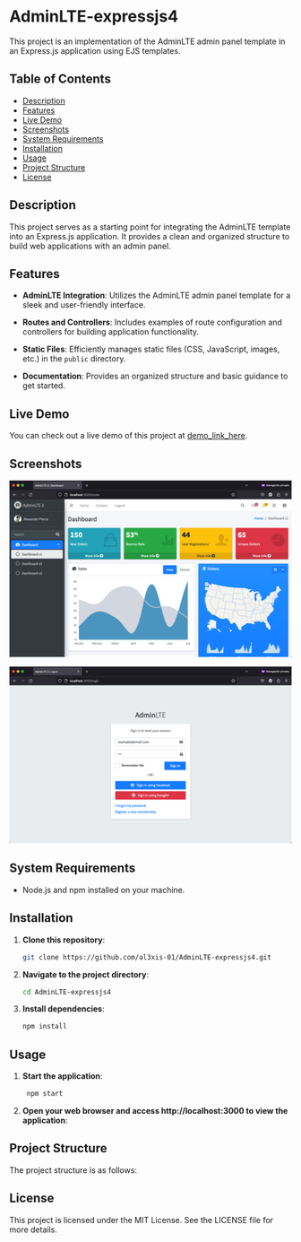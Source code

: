 # AdminLTE-expressjs4

This project is an implementation of the AdminLTE admin panel template in an Express.js application using EJS templates.

## Table of Contents

- [Description](#description)
- [Features](#features)
- [Live Demo](#live-demo)
- [Screenshots](#screenshots)
- [System Requirements](#system-requirements)
- [Installation](#installation)
- [Usage](#usage)
- [Project Structure](#project-structure)
- [License](#license)

## Description

This project serves as a starting point for integrating the AdminLTE template into an Express.js application. It provides a clean and organized structure to build web applications with an admin panel.

## Features

- **AdminLTE Integration**: Utilizes the AdminLTE admin panel template for a sleek and user-friendly interface.

- **Routes and Controllers**: Includes examples of route configuration and controllers for building application functionality.

- **Static Files**: Efficiently manages static files (CSS, JavaScript, images, etc.) in the `public` directory.

- **Documentation**: Provides an organized structure and basic guidance to get started.

## Live Demo

You can check out a live demo of this project at [demo_link_here](#).

## Screenshots

![Screenshot 1](screenshots/screenshot1.png)

![Screenshot 2](screenshots/screenshot2.png)

## System Requirements

- Node.js and npm installed on your machine.

## Installation

1. **Clone this repository**:
   ```bash 
   git clone https://github.com/al3xis-01/AdminLTE-expressjs4.git

2. **Navigate to the project directory**:
    
    ```bash
   cd AdminLTE-expressjs4

3. **Install dependencies**:

    ```bash
    npm install

## Usage

1. **Start the application**:
   ```bash
    npm start
2. **Open your web browser and access http://localhost:3000 to view the application**:

## Project Structure
The project structure is as follows:

## License
This project is licensed under the MIT License. See the LICENSE file for more details.

